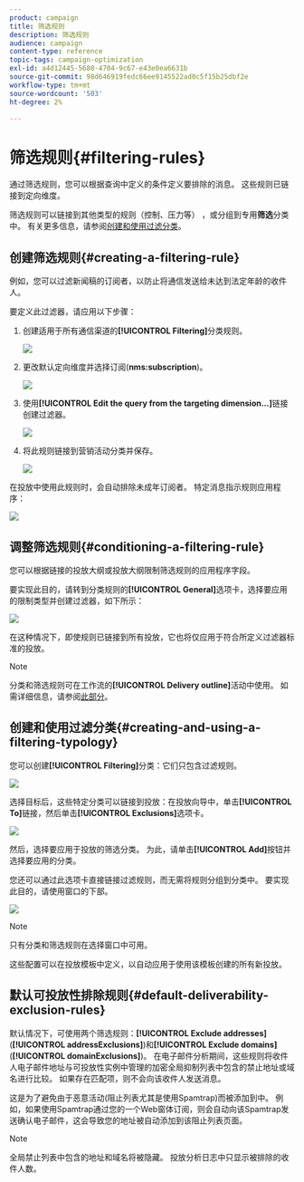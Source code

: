 ```yaml
---
product: campaign
title: 筛选规则
description: 筛选规则
audience: campaign
content-type: reference
topic-tags: campaign-optimization
exl-id: a4d12445-5680-4704-9c67-e43e0ea6631b
source-git-commit: 98d646919fedc66ee9145522ad0c5f15b25dbf2e
workflow-type: tm+mt
source-wordcount: '503'
ht-degree: 2%

---
```


# 筛选规则{#filtering-rules}

通过筛选规则，您可以根据查询中定义的条件定义要排除的消息。 这些规则已链接到定向维度。

筛选规则可以链接到其他类型的规则（控制、压力等） ，或分组到专用&#x200B;**筛选**&#x200B;分类中。 有关更多信息，请参阅[创建和使用过滤分类](#creating-and-using-a-filtering-typology)。

## 创建筛选规则{#creating-a-filtering-rule}

例如，您可以过滤新闻稿的订阅者，以防止将通信发送给未达到法定年龄的收件人。

要定义此过滤器，请应用以下步骤：

1. 创建适用于所有通信渠道的&#x200B;**[!UICONTROL Filtering]**&#x200B;分类规则。

   ![](assets/campaign_opt_create_filter_01.png)

1. 更改默认定向维度并选择订阅(**nms:subscription**)。

   ![](assets/campaign_opt_create_filter_02.png)

1. 使用&#x200B;**[!UICONTROL Edit the query from the targeting dimension...]**&#x200B;链接创建过滤器。

   ![](assets/campaign_opt_create_filter_03.png)

1. 将此规则链接到营销活动分类并保存。

   ![](assets/campaign_opt_create_filter_04.png)

在投放中使用此规则时，会自动排除未成年订阅者。 特定消息指示规则应用程序：

![](assets/campaign_opt_create_filter_05.png)

## 调整筛选规则{#conditioning-a-filtering-rule}

您可以根据链接的投放大纲或投放大纲限制筛选规则的应用程序字段。

要实现此目的，请转到分类规则的&#x200B;**[!UICONTROL General]**&#x200B;选项卡，选择要应用的限制类型并创建过滤器，如下所示：

![](assets/campaign_opt_create_filter_06.png)

在这种情况下，即使规则已链接到所有投放，它也将仅应用于符合所定义过滤器标准的投放。

>[!NOTE]
>
>分类和筛选规则可在工作流的&#x200B;**[!UICONTROL Delivery outline]**&#x200B;活动中使用。 如需详细信息，请参阅[此部分](../../workflow/using/delivery-outline.md)。

## 创建和使用过滤分类{#creating-and-using-a-filtering-typology}

您可以创建&#x200B;**[!UICONTROL Filtering]**&#x200B;分类：它们只包含过滤规则。

![](assets/campaign_opt_create_typo_filtering.png)

选择目标后，这些特定分类可以链接到投放：在投放向导中，单击&#x200B;**[!UICONTROL To]**&#x200B;链接，然后单击&#x200B;**[!UICONTROL Exclusions]**&#x200B;选项卡。

![](assets/campaign_opt_apply_typo_filtering.png)

然后，选择要应用于投放的筛选分类。 为此，请单击&#x200B;**[!UICONTROL Add]**&#x200B;按钮并选择要应用的分类。

您还可以通过此选项卡直接链接过滤规则，而无需将规则分组到分类中。 要实现此目的，请使用窗口的下部。

![](assets/campaign_opt_select_typo_filtering.png)

>[!NOTE]
>
>只有分类和筛选规则在选择窗口中可用。
>
>这些配置可以在投放模板中定义，以自动应用于使用该模板创建的所有新投放。


## 默认可投放性排除规则{#default-deliverability-exclusion-rules}

默认情况下，可使用两个筛选规则：**[!UICONTROL Exclude addresses]**(**[!UICONTROL addressExclusions]**)和&#x200B;**[!UICONTROL Exclude domains]**(**[!UICONTROL domainExclusions]**)。 在电子邮件分析期间，这些规则将收件人电子邮件地址与可投放性实例中管理的加密全局抑制列表中包含的禁止地址或域名进行比较。 如果存在匹配项，则不会向该收件人发送消息。

这是为了避免由于恶意活动(阻止列表尤其是使用Spamtrap)而被添加到中。 例如，如果使用Spamtrap通过您的一个Web窗体订阅，则会自动向该Spamtrap发送确认电子邮件，这会导致您的地址被自动添加到该阻止列表页面。

>[!NOTE]
>
>全局禁止列表中包含的地址和域名将被隐藏。 投放分析日志中只显示被排除的收件人数。
